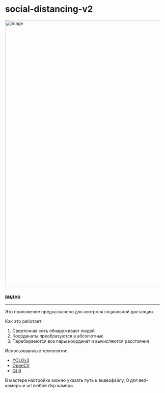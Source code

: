# social-distancing-v2

<img width="866" alt="image" src="https://user-images.githubusercontent.com/41614960/159138073-74cd8b26-3236-4a87-a3f6-08846b2575d0.png">

### [видео](https://www.youtube.com/watch?v=Czs4a9fHq8E)

---

Это приложение предназначено для контроля социальной дистанции. 

Как это работает:

1. Сверточная сеть обнаруживает людей
1. Координаты преобразуются в абсолютные
1. Перебираеются все пары координат и вычисляются расстояния

Использованные технологии:

- [YOLOv3](https://pjreddie.com/darknet/yolo/)
- [OpenCV](https://opencv.org/)
- [Qt 6](https://www.qt.io/product/qt6)
<!-- - [SORT](https://github.com/abewley/sort) -->

В мастере настройки можно указать путь к видеофайлу, 0 для веб-камеры и url любой rtsp камеры.
